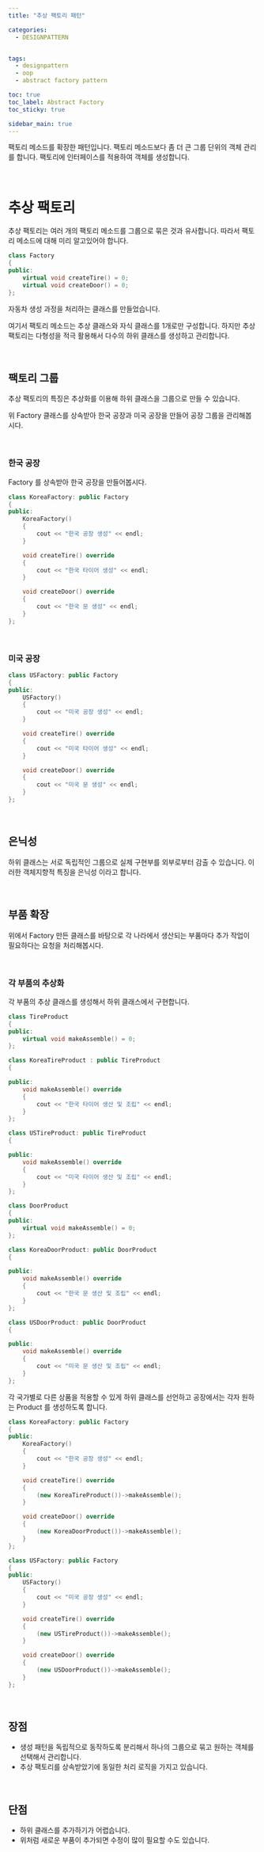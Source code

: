 ```yaml
---
title: "추상 팩토리 패턴"

categories:
  - DESIGNPATTERN


tags:
  - designpattern
  - oop
  - abstract factory pattern

toc: true
toc_label: Abstract Factory
toc_sticky: true

sidebar_main: true
---
```


팩토리 메소드를 확장한 패턴입니다. 팩토리 메소드보다 좀 더 큰 그룹 단위의 객체 관리를 합니다. 팩토리에 인터페이스를 적용하여 객체를 생성합니다.

<br/>

# 추상 팩토리

추상 팩토리는 여러 개의 팩토리 메소드를 그룹으로 묶은 것과 유사합니다. 따라서 팩토리 메소드에 대해 미리 알고있어야 합니다.

```cpp
class Factory
{
public:
    virtual void createTire() = 0;
    virtual void createDoor() = 0;
};
```

자동차 생성 과정을 처리하는 클래스를 만들었습니다.

여기서 팩토리 메소드는 추상 클래스와 자식 클래스를 1개로만 구성합니다. 하지만 추상 팩토리는 다형성을 적극 활용해서 다수의 하위 클래스를 생성하고 관리합니다.

<br/>

## 팩토리 그룹

추상 팩토리의 특징은 추상화를 이용해 하위 클래스을 그룹으로 만들 수 있습니다. 

위 Factory 클래스를 상속받아 한국 공장과 미국 공장을 만들어 공장 그룹을 관리해봅시다. 

<br/>

### 한국 공장

Factory 를 상속받아 한국 공장을 만들어봅시다.


```cpp
class KoreaFactory: public Factory
{
public:
    KoreaFactory()
    {
        cout << "한국 공장 생성" << endl;
    }

    void createTire() override
    {
        cout << "한국 타이어 생성" << endl;
    }

    void createDoor() override
    {
        cout << "한국 문 생성" << endl;
    }
};
```

<br/>

### 미국 공장

```cpp
class USFactory: public Factory
{
public:
    USFactory()
    {
        cout << "미국 공장 생성" << endl;
    }

    void createTire() override
    {
        cout << "미국 타이어 생성" << endl;
    }

    void createDoor() override
    {
        cout << "미국 문 생성" << endl;
    }
};
```

<br/>

## 은닉성

하위 클래스는 서로 독립적인 그룹으로 실제 구현부를 외부로부터 감출 수 있습니다. 이러한 객체지향적 특징을 은닉성 이라고 합니다.

<br/>

## 부품 확장

위에서 Factory 만든 클래스를 바탕으로 각 나라에서 생산되는 부품마다 추가 작업이 필요하다는 요청을 처리해봅시다.

<br/>

### 각 부품의 추상화

각 부품의 추상 클래스를 생성해서 하위 클래스에서 구현합니다.

```cpp
class TireProduct
{
public:
    virtual void makeAssemble() = 0;
};

class KoreaTireProduct : public TireProduct
{

public:
    void makeAssemble() override
    {
        cout << "한국 타이어 생산 및 조립" << endl;
    }
};

class USTireProduct: public TireProduct
{

public:
    void makeAssemble() override
    {
        cout << "미국 타이어 생산 및 조립" << endl;
    }
};

class DoorProduct
{
public:
    virtual void makeAssemble() = 0;
};

class KoreaDoorProduct: public DoorProduct
{

public:
    void makeAssemble() override
    {
        cout << "한국 문 생산 및 조립" << endl;
    }
};

class USDoorProduct: public DoorProduct
{

public:
    void makeAssemble() override
    {
        cout << "미국 문 생산 및 조립" << endl;
    }
};
```

각 국가별로 다른 상품을 적용할 수 있게 하위 클래스를 선언하고 공장에서는 각자 원하는 Product 를 생성하도록 합니다.

```cpp
class KoreaFactory: public Factory
{
public:
    KoreaFactory()
    {
        cout << "한국 공장 생성" << endl;
    }

    void createTire() override
    {
        (new KoreaTireProduct())->makeAssemble();
    }

    void createDoor() override
    {
        (new KoreaDoorProduct())->makeAssemble();
    }
};

class USFactory: public Factory
{
public:
    USFactory()
    {
        cout << "미국 공장 생성" << endl;
    }

    void createTire() override
    {
        (new USTireProduct())->makeAssemble();
    }

    void createDoor() override
    {
        (new USDoorProduct())->makeAssemble();
    }
};
```

<br/>

## 장점

* 생성 패턴을 독립적으로 동작하도록 분리해서 하나의 그룹으로 묶고 원하는 객체를 선택해서 관리합니다.
* 추상 팩토리를 상속받았기에 동일한 처리 로직을 가지고 있습니다.

<br/>

## 단점

* 하위 클래스를 추가하기가 어렵습니다.
* 위처럼 새로운 부품이 추가되면 수정이 많이 필요할 수도 있습니다.
